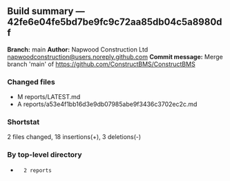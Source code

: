 ## Build summary — 42fe6e04fe5bd7be9fc9c72aa85db04c5a8980df

**Branch:** main
**Author:** Napwood Construction Ltd <napwoodconstruction@users.noreply.github.com>
**Commit message:** Merge branch 'main' of https://github.com/ConstructBMS/ConstructBMS

### Changed files
 - M	reports/LATEST.md
 - A	reports/a53e4f1bb16d3e9db07985abe9f3436c3702ec2c.md

### Shortstat
 2 files changed, 18 insertions(+), 3 deletions(-)

### By top-level directory
 -       2 reports
